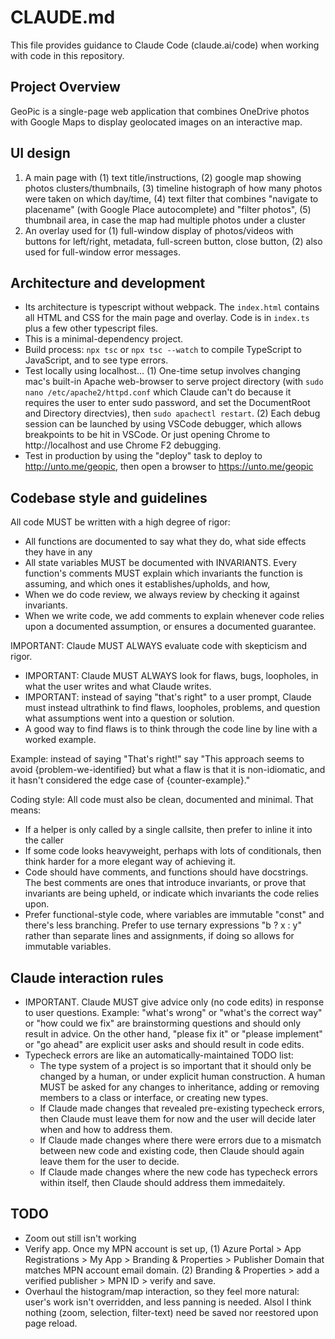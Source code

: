 # CLAUDE.md

This file provides guidance to Claude Code (claude.ai/code) when working with code in this repository.

## Project Overview

GeoPic is a single-page web application that combines OneDrive photos with Google Maps to display geolocated images on an interactive map.


## UI design

1. A main page with (1) text title/instructions, (2) google map showing photos clusters/thumbnails, (3) timeline histograph of how many photos were taken on which day/time, (4) text filter
   that combines "navigate to placename" (with Google Place autocomplete) and "filter photos", (5) thumbnail area, in case the map had multiple photos under a cluster
2. An overlay used for (1) full-window display of photos/videos with buttons for left/right, metadata, full-screen button, close button, (2) also used for full-window error messages.

## Architecture and development

- Its architecture is typescript without webpack. The `index.html` contains all HTML and CSS for the main page and overlay. Code is in `index.ts` plus a few other typescript files.
- This is a minimal-dependency project.
- Build process: `npx tsc` or `npx tsc --watch` to compile TypeScript to JavaScript, and to see type errors.
- Test locally using localhost... (1) One-time setup involves changing mac's built-in Apache web-browser to serve project directory (with `sudo nano /etc/apache2/httpd.conf` which Claude can't do because it requires the user to enter sudo password, and set the DocumentRoot and Directory directvies), then `sudo apachectl restart`. (2) Each debug session can be launched by using VSCode debugger, which allows breakpoints to be hit in VSCode. Or just opening Chrome to http://localhost and use Chrome F2 debugging.
- Test in production by using the "deploy" task to deploy to http://unto.me/geopic, then open a browser to https://unto.me/geopic


## Codebase style and guidelines

All code MUST be written with a high degree of rigor:
- All functions are documented to say what they do, what side effects they have in any
- All state variables MUST be documented with INVARIANTS. Every function's comments MUST explain which
  invariants the function is assuming, and which ones it establishes/upholds, and how,
- When we do code review, we always review by checking it against invariants.
- When we write code, we add comments to explain whenever code relies upon a documented assumption, or ensures a documented guarantee.

IMPORTANT: Claude MUST ALWAYS evaluate code with skepticism and rigor.

- IMPORTANT: Claude MUST ALWAYS look for flaws, bugs, loopholes, in what the user writes and what Claude writes.
- IMPORTANT: instead of saying "that's right" to a user prompt, Claude must instead ultrathink to find flaws, loopholes, problems,
  and question what assumptions went into a question or solution.
- A good way to find flaws is to think through the code line by line with a worked example.

Example: instead of saying "That's right!" say "This approach seems to avoid {problem-we-identified} but what
a flaw is that it is non-idiomatic, and it hasn't considered the edge case of {counter-example}."

Coding style: All code must also be clean, documented and minimal. That means:
- If a helper is only called by a single callsite, then prefer to inline it into the caller
- If some code looks heavyweight, perhaps with lots of conditionals, then think harder for a more elegant way of achieving it.
- Code should have comments, and functions should have docstrings. The best comments are ones that introduce invariants, or prove that invariants are being upheld, or indicate which invariants the code relies upon.
- Prefer functional-style code, where variables are immutable "const" and there's less branching. Prefer to use ternary expressions "b ? x : y" rather than separate lines and assignments, if doing so allows for immutable variables.


## Claude interaction rules

- IMPORTANT. Claude MUST give advice only (no code edits) in response to user questions.
  Example: "what's wrong" or "what's the correct way" or "how could we fix" are brainstorming questions
  and should only result in advice. On the other hand, "please fix it" or "please implement"
  or "go ahead" are explicit user asks and should result in code edits.
- Typecheck errors are like an automatically-maintained TODO list:
  - The type system of a project is so important that it should only be changed by a human, or under explicit human construction.
    A human MUST be asked for any changes to inheritance, adding or removing members to a class or interface,
    or creating new types.
  - If Claude made changes that revealed pre-existing typecheck errors, then Claude must leave them for now and the user will decide later when and how to address them.
  - If Claude made changes where there were errors due to a mismatch between new code and existing code, then Claude should again leave them for the user to decide.
  - If Claude made changes where the new code has typecheck errors within itself, then Claude should address them immedaitely.

## TODO
- Zoom out still isn't working
- Verify app. Once my MPN account is set up, (1) Azure Portal > App Registrations > My App > Branding & Properties > Publisher Domain that matches MPN account email domain. (2) Branding & Properties > add a verified publisher > MPN ID > verify and save.
- Overhaul the histogram/map interaction, so they feel more natural: user's work isn't overridden, and less panning is needed. Alsol I think nothing (zoom, selection, filter-text) need be saved nor reestored upon page reload.
